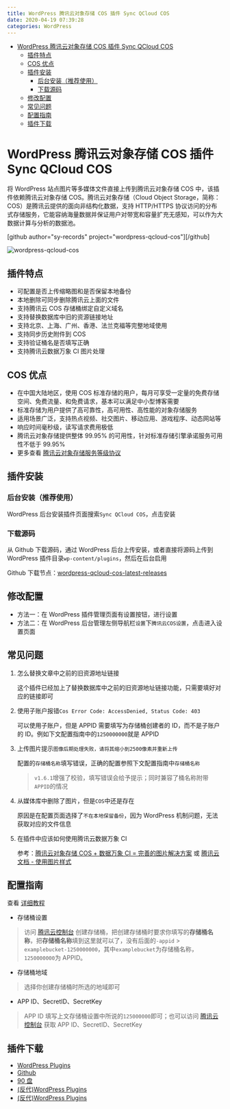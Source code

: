 ```yaml
---
title: WordPress 腾讯云对象存储 COS 插件 Sync QCloud COS
date: 2020-04-19 07:39:28
categories: WordPress
---
```


<!-- more -->

<!-- TOC -->

- [WordPress 腾讯云对象存储 COS 插件 Sync QCloud COS](#wordpress-腾讯云对象存储-cos-插件-sync-qcloud-cos)
  - [插件特点](#插件特点)
  - [COS 优点](#cos-优点)
  - [插件安装](#插件安装)
    - [后台安装（推荐使用）](#后台安装推荐使用)
    - [下载源码](#下载源码)
  - [修改配置](#修改配置)
  - [常见问题](#常见问题)
  - [配置指南](#配置指南)
  - [插件下载](#插件下载)

<!-- /TOC -->

<a id="markdown-wordpress-腾讯云对象存储-cos-插件-sync-qcloud-cos" name="wordpress-腾讯云对象存储-cos-插件-sync-qcloud-cos"></a>

# WordPress 腾讯云对象存储 COS 插件 Sync QCloud COS

将 WordPress 站点图片等多媒体文件直接上传到腾讯云对象存储 COS 中，该插件依赖腾讯云对象存储 COS。腾讯云对象存储（Cloud Object Storage，简称：COS）是腾讯云提供的面向非结构化数据，支持 HTTP/HTTPS 协议访问的分布式存储服务，它能容纳海量数据并保证用户对带宽和容量扩充无感知，可以作为大数据计算与分析的数据池。

[github author="sy-records" project="wordpress-qcloud-cos"][/github]

![wordpress-qcloud-cos](https://cdn.jsdelivr.net/gh/sy-records/wordpress-qcloud-cos/screenshot-1.png)

<a id="markdown-插件特点" name="插件特点"></a>

## 插件特点

- 可配置是否上传缩略图和是否保留本地备份
- 本地删除可同步删除腾讯云上面的文件
- 支持腾讯云 COS 存储桶绑定自定义域名
- 支持替换数据库中旧的资源链接地址
- 支持北京、上海、广州、香港、法兰克福等完整地域使用
- 支持同步历史附件到 COS
- 支持验证桶名是否填写正确
- 支持腾讯云数据万象 CI 图片处理

<a id="markdown-cos-优点" name="cos-优点"></a>

## COS 优点

- 在中国大陆地区，使用 COS 标准存储的用户，每月可享受一定量的免费存储空间、免费流量、和免费请求，基本可以满足中小型博客需要
- 标准存储为用户提供了高可靠性，高可用性、高性能的对象存储服务
- 适用场景广泛，支持热点视频、社交图片、移动应用、游戏程序、动态网站等
- 响应时间毫秒级，读写请求费用极低
- 腾讯云对象存储提供整体 99.95% 的可用性，针对标准存储引擎承诺服务可用性不低于 99.95%
- 更多查看 [腾讯云对象存储服务等级协议](https://cloud.tencent.com/document/product/436/6227)

<a id="markdown-插件安装" name="插件安装"></a>

## 插件安装

<a id="markdown-后台安装推荐使用" name="后台安装推荐使用"></a>

### 后台安装（推荐使用）

WordPress 后台安装插件页面搜索`Sync QCloud COS`，点击安装

<a id="markdown-下载源码" name="下载源码"></a>

### 下载源码

从 Github 下载源码，通过 WordPress 后台上传安装，或者直接将源码上传到 WordPress 插件目录`wp-content/plugins`，然后在后台启用

Github 下载节点：[wordpress-qcloud-cos-latest-releases](https://github.com/sy-records/wordpress-qcloud-cos/releases/latest)

<a id="markdown-修改配置" name="修改配置"></a>

## 修改配置

- 方法一：在 WordPress 插件管理页面有设置按钮，进行设置
- 方法二：在 WordPress 后台管理左侧导航栏`设置`下`腾讯云COS设置`，点击进入设置页面

<a id="markdown-常见问题" name="常见问题"></a>

## 常见问题

1. 怎么替换文章中之前的旧资源地址链接

   这个插件已经加上了替换数据库中之前的旧资源地址链接功能，只需要填好对应的链接即可

2. 使用子账户报错`Cos Error Code: AccessDenied, Status Code: 403`

   可以使用子账户，但是 APPID 需要填写为存储桶创建者的 ID，而不是子账户的 ID。例如下文配置指南中的`1250000000`就是 APPID

3. 上传图片提示`图像后期处理失败，请将其缩小到2500像素并重新上传`

   配置的`存储桶名称`填写错误，正确的配置参照下文配置指南中`存储桶名称`

   > `v1.6.1`增强了校验，填写错误会给予提示；同时兼容了桶名称附带`APPID`的情况

4. 从媒体库中删除了图片，但是`COS`中还是存在

   原因是在配置页面选择了`不在本地保留备份`，因为 WordPress 机制问题，无法获取对应的文件信息

5. 在插件中应该如何使用腾讯云数据万象 CI

   参考：[腾讯云对象存储 COS + 数据万象 CI = 完善的图片解决方案](https://cloud.tencent.com/developer/article/1606153) 或 [腾讯云文档 - 使用图片样式](https://cloud.tencent.com/document/product/436/42214#.E4.BD.BF.E7.94.A8.E5.9B.BE.E7.89.87.E6.A0.B7.E5.BC.8F)

<a id="markdown-配置指南" name="配置指南"></a>

## 配置指南

查看 [详细教程](https://qq52o.me/2722.html)

- 存储桶设置

> 访问 [腾讯云控制台](https://console.cloud.tencent.com/cos5/bucket) 创建存储桶，把创建存储桶时要求你填写的**存储桶名称**，把**存储桶名称**填到这里就可以了，没有后面的`-appid` > `examplebucket-1250000000`，其中`examplebucket`为存储桶名称，`1250000000`为 APPID。

- 存储桶地域

> 选择你创建存储桶时所选的地域即可

- APP ID、SecretID、SecretKey

> APP ID 填写上文存储桶设置中所说的`125000000`即可；也可以访问 [腾讯云控制台](https://console.cloud.tencent.com/cos5/key) 获取 APP ID、SecretID、SecretKey

<a id="markdown-插件下载" name="插件下载"></a>

## 插件下载

- [WordPress Plugins](https://wordpress.org/plugins/sync-qcloud-cos/)
- [Github](https://github.com/sy-records/wordpress-qcloud-cos)
- [90 盘](https://www.90pan.com/o129858)
- [(反代)WordPress Plugins](https://wp.hipush.cn/plugins/sync-qcloud-cos/)
- [(反代)WordPress Plugins](http://wp101.net/plugins/sync-qcloud-cos/)
